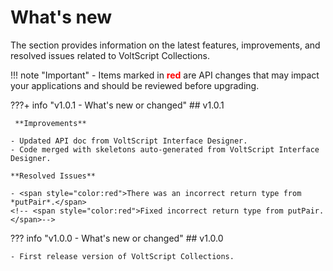 # What's new

The section provides information on the latest features, improvements, and resolved issues related to VoltScript Collections.

<!-- prettier-ignore -->
!!! note "Important"
    - Items marked in <span style="color:red">**red**</span> are API changes that may impact your applications and should be reviewed before upgrading.

???+ info "v1.0.1 - What's new or changed"
    ## v1.0.1

     **Improvements**
    
    - Updated API doc from VoltScript Interface Designer.
    - Code merged with skeletons auto-generated from VoltScript Interface Designer.
    
    **Resolved Issues**
    
    - <span style="color:red">There was an incorrect return type from *putPair*.</span>
    <!-- <span style="color:red">Fixed incorrect return type from putPair.</span>-->

??? info "v1.0.0 - What's new or changed"
    ## v1.0.0

    - First release version of VoltScript Collections.